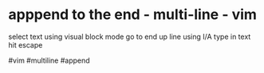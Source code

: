 # apppend to the end - multi-line - vim
select text using visual block mode
go to end up line using I/A
type in text
hit escape




#vim #multiline #append